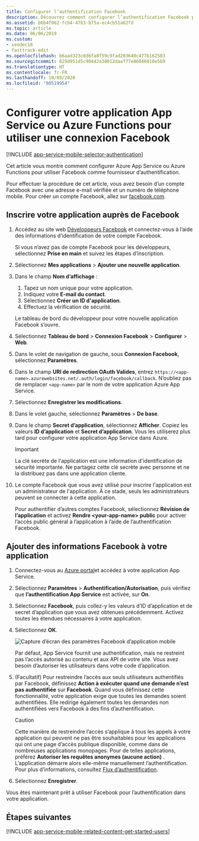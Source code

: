 ```yaml
---
title: Configurer l’authentification Facebook
description: Découvrez comment configurer l’authentification Facebook pour en faire un fournisseur d’identité pour votre application App Service ou Azure Functions.
ms.assetid: b6b4f062-fcb4-47b3-b75a-ec4cb51a62fd
ms.topic: article
ms.date: 06/06/2019
ms.custom:
- seodec18
- fasttrack-edit
ms.openlocfilehash: b6aad323c0d6fa8f59c9fad203640c477b162503
ms.sourcegitcommit: 829d951d5c90442a38012daaf77e86046018e5b9
ms.translationtype: HT
ms.contentlocale: fr-FR
ms.lasthandoff: 10/09/2020
ms.locfileid: "80519954"
---
```

# <a name="configure-your-app-service-or-azure-functions-app-to-use-facebook-login"></a>Configurer votre application App Service ou Azure Functions pour utiliser une connexion Facebook

[!INCLUDE [app-service-mobile-selector-authentication](../../includes/app-service-mobile-selector-authentication.md)]

Cet article vous montre comment configurer Azure App Service ou Azure Functions pour utiliser Facebook comme fournisseur d’authentification.

Pour effectuer la procédure de cet article, vous avez besoin d’un compte Facebook avec une adresse e-mail vérifiée et un numéro de téléphone mobile. Pour créer un compte Facebook, allez sur [facebook.com].

## <a name="register-your-application-with-facebook"></a><a name="register"> </a>Inscrire votre application auprès de Facebook

1. Accédez au site web [Développeurs Facebook] et connectez-vous à l’aide des informations d’identification de votre compte Facebook.

   Si vous n’avez pas de compte Facebook pour les développeurs, sélectionnez **Prise en main** et suivez les étapes d’inscription.
1. Sélectionnez **Mes applications** > **Ajouter une nouvelle application**.
1. Dans le champ **Nom d’affichage** :
   1. Tapez un nom unique pour votre application.
   1. Indiquez votre **E-mail du contact**.
   1. Sélectionnez **Créer un ID d'application**.
   1. Effectuez la vérification de sécurité.

   Le tableau de bord du développeur pour votre nouvelle application Facebook s’ouvre.
1. Sélectionnez **Tableau de bord** > **Connexion Facebook** > **Configurer** > **Web**.
1. Dans le volet de navigation de gauche, sous **Connexion Facebook**, sélectionnez **Paramètres**.
1. Dans le champ **URI de redirection OAuth Valides**, entrez `https://<app-name>.azurewebsites.net/.auth/login/facebook/callback`. N’oubliez pas de remplacer `<app-name>` par le nom de votre application Azure App Service.
1. Sélectionnez **Enregistrer les modifications**.
1. Dans le volet gauche, sélectionnez **Paramètres** > **De base**. 
1. Dans le champ **Secret d’application**, sélectionnez **Afficher**. Copiez les valeurs **ID d’application** et **Secret d’application**. Vous les utiliserez plus tard pour configurer votre application App Service dans Azure.

   > [!IMPORTANT]
   > La clé secrète de l'application est une information d'identification de sécurité importante. Ne partagez cette clé secrète avec personne et ne la distribuez pas dans une application cliente.
   >

1. Le compte Facebook que vous avez utilisé pour inscrire l'application est un administrateur de l'application. À ce stade, seuls les administrateurs peuvent se connecter à cette application.

   Pour authentifier d’autres comptes Facebook, sélectionnez **Révision de l’application** et activez **Rendre \<your-app-name> public** pour activer l’accès public général à l’application à l’aide de l’authentification Facebook.

## <a name="add-facebook-information-to-your-application"></a><a name="secrets"> </a>Ajouter des informations Facebook à votre application

1. Connectez-vous au [Azure portal]et accédez à votre application App Service.
1. Sélectionnez **Paramètres** > **Authentification/Autorisation**, puis vérifiez que **l’authentification App Service** est activée, sur **On**.
1. Sélectionnez **Facebook**, puis collez-y les valeurs d’ID d’application et de secret d’application que vous avez obtenues précédemment. Activez toutes les étendues nécessaires à votre application.
1. Sélectionnez **OK**.

   ![Capture d’écran des paramètres Facebook d’application mobile][0]

    Par défaut, App Service fournit une authentification, mais ne restreint pas l’accès autorisé au contenu et aux API de votre site. Vous avez besoin d’autoriser les utilisateurs dans votre code d’application.
1. (Facultatif) Pour restreindre l’accès aux seuls utilisateurs authentifiés par Facebook, définissez **Action à exécuter quand une demande n’est pas authentifiée** sur **Facebook**. Quand vous définissez cette fonctionnalité, votre application exige que toutes les demandes soient authentifiées. Elle redirige également toutes les demandes non authentifiées vers Facebook à des fins d’authentification.

   > [!CAUTION]
   > Cette manière de restreindre l’accès s’applique à tous les appels à votre application qui peuvent ne pas être souhaitables pour les applications qui ont une page d’accès publique disponible, comme dans de nombreuses applications monopages. Pour de telles applications, préférez **Autoriser les requêtes anonymes (aucune action)** . L’application démarre alors elle-même manuellement l’authentification. Pour plus d’informations, consultez [Flux d’authentification](overview-authentication-authorization.md#authentication-flow).

1. Sélectionnez **Enregistrer**.

Vous êtes maintenant prêt à utiliser Facebook pour l’authentification dans votre application.

## <a name="next-steps"></a><a name="related-content"> </a>Étapes suivantes

[!INCLUDE [app-service-mobile-related-content-get-started-users](../../includes/app-service-mobile-related-content-get-started-users.md)]

<!-- Images. -->
[0]: ./media/app-service-mobile-how-to-configure-facebook-authentication/mobile-app-facebook-settings.png

<!-- URLs. -->
[Développeurs Facebook]: https://go.microsoft.com/fwlink/p/?LinkId=268286
[facebook.com]: https://go.microsoft.com/fwlink/p/?LinkId=268285
[Get started with authentication]: /en-us/develop/mobile/tutorials/get-started-with-users-dotnet/
[Azure portal]: https://portal.azure.com/

